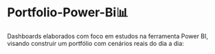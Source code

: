 # Portfolio-Power-Bi📊
Dashboards elaborados com foco em estudos na ferramenta Power BI, visando construir um portfólio com cenários reais do dia a dia:
